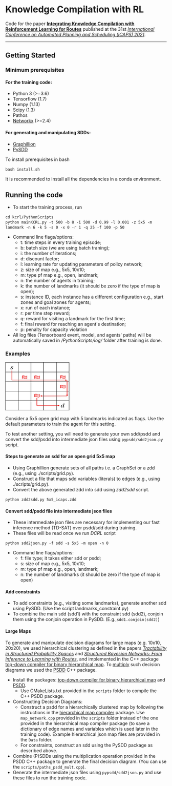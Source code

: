 
# Knowledge Compilation with RL

Code for the paper [**Integrating Knowledge Compilation with Reinforcement Learning for Routes**](https://ojs.aaai.org/index.php/ICAPS/article/view/16002/15813) published at the 31st [*International Conference on Automated Planning and Scheduling (ICAPS) 2021*](https://icaps21.icaps-conference.org/home/).

***

## Getting Started

### Minimum prerequisites

#### For the training code:

* Python 3 (>=3.6)
* Tensorflow (1.7)
* Numpy (1.13)
* Scipy (1.3)
* Pathos
* [Networkx](https://networkx.org/) (>=2.4)

#### For generating and manipulating SDDs:

* [Graphillion](https://github.com/takemaru/graphillion) 
* [PySDD](https://github.com/wannesm/PySDD)

To install prerequisites in bash 
```
bash install.sh
```
It is recommended to install all the dependencies in a conda environment.

## Running the code

* To start the training process, run
```
cd kcrl/PythonScripts 
python mainKCRL.py -t 500 -b 8 -i 500 -d 0.99 -l 0.001 -z 5x5 -m landmark -n 6 -k 5 -s 0 -x 0 -r 1 -q 25 -f 100 -p 50
```
* Command line flags/options:
  * t: time steps in every training episode;
  * b: batch size (we are using batch traning);
  * i: the number of iterations;
  * d: discount factor;
  * l: learning rate for updating parameters of policy network;
  * z: size of map e.g., 5x5, 10x10;
  * m: type pf map e.g., open, landmark;
  * n: the number of agents in training;
  * k: the number of landmarks (it should be zero if the type of map is open);
  * s: instance ID, each instance has a different configuration e.g., start zones and goal zones for agents;
  * x: run of each instance;
  * r: per time step reward;
  * q: reward for visiting a landmark for the first time;
  * f: final reward for reaching an agent's destination;
  * p: penalty for capacity violation
* All log files (Tensorboard event, model, and agents' paths) will be automatically saved in */PythonScripts/log/* folder after training is done.
  
### Examples

<!-- ![5x5](./images/5x5.jpg) -->
<img src="./images/5x5.jpg" alt="5x5" width="200" height="150">

Consider a 5x5 open grid map with 5 landmarks indicated as flags. Use the default parameters to train the agent for this setting.

To test another setting, you will need to generate your own sdd/psdd and convert the sdd/psdd into intermediate json files using `pypsdd/sdd2json.py` script. 

#### Steps to generate an sdd for an open grid 5x5 map

* Using Graphillion generate sets of all paths i.e. a GraphSet or a zdd (e.g., using ./scripts/grid.py).
* Construct a file that maps sdd variables (literals) to edges (e.g., using ./scripts/grid.py).
* Convert the above generated zdd into sdd using *zdd2sdd* script.
```
python zdd2sdd.py 5x5_icaps.zdd
```
#### Convert sdd/psdd file into intermediate json files
* These intermediate json files are necessary for implementing our fast inference method (TD-SAT) over psdd/sdd during training. 
* These files will be read once we run *DCRL* script
```
python sdd2json.py -f sdd -s 5x5 -m open -n 0
```
* Command line flags/options:
  * f: file type; it takes either sdd or psdd;
  * s: size of map e.g., 5x5, 10x10;
  * m: type pf map e.g., open, landmark;
  * n: the number of landmarks (it should be zero if the type of map is open)
#### Add constraints

* To add constraints (e.g., visiting some landmarks), generate another sdd using PySDD. (Use the script landmarks_constraint.py)
* To combine the main sdd (sdd1) with the constraint sdd (sdd2), conjoin them using the conjoin operation in PySDD. (E.g.,`sdd1.conjoin(sdd2)`)

#### Large Maps

To generate and manipulate decision diagrams for large maps (e.g. 10x10, 20x20), we used hierarchical clustering as defined in the papers [*Tractability in Structured Probability Spaces*](https://proceedings.neurips.cc/paper/2017/file/deb54ffb41e085fd7f69a75b6359c989-Paper.pdf) and [*Structured Bayesian Networks: From Inference to Learning with Routes*](https://ojs.aaai.org//index.php/AAAI/article/view/4796), and implemented in the C++ package [top-down compiler for binary hierarchical map](https://github.com/hahaXD/hierarchical_map_compiler). To [multiply](https://proceedings.neurips.cc/paper/2016/file/5a7f963e5e0504740c3a6b10bb6d4fa5-Paper.pdf) such decision diagrams we used the [PSDD](https://github.com/hahaXD/psdd) C++ package.

* Install the packages: [top-down compiler for binary hierarchical map](https://github.com/hahaXD/hierarchical_map_compiler) and [PSDD](https://github.com/hahaXD/psdd).
  * Use CMakeLists.txt provided in the `scripts` folder to compile the C++ PSDD package.
* Constructing Decision Diagrams:
  * Construct a psdd for a hierarchically clustered map by following the instructions in the [hierarchical map compiler](https://github.com/hahaXD/hierarchical_map_compiler) package. Use `map_network.cpp` provided in the `scripts` folder instead of the one provided in the hierarchical map compiler package (to save a dictionary of edge names and variables which is used later in the training code). Example hierarchical json map files are provided in the `Data` folder.
  * For constraints, construct an sdd using the PySDD package as described above.
* Combine (P)SDDs using the multiplication operation provided in the PSDD C++ package to generate the final decision diagram. (You can use the `scripts/paths_psdd_mult.cpp`).
* Generate the intermediate json files using `pypsdd/sdd2json.py` and use these files to run the training code.